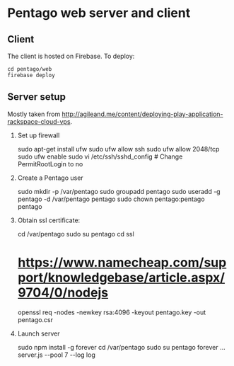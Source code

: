 Pentago web server and client
=============================

## Client

The client is hosted on Firebase.  To deploy:

    cd pentago/web
    firebase deploy

## Server setup

Mostly taken from http://agileand.me/content/deploying-play-application-rackspace-cloud-vps.

1. Set up firewall

    sudo apt-get install ufw
    sudo ufw allow ssh
    sudo ufw allow 2048/tcp
    sudo ufw enable
    sudo vi /etc/ssh/sshd_config # Change PermitRootLogin to no

2. Create a Pentago user

    sudo mkdir -p /var/pentago
    sudo groupadd pentago
    sudo useradd -g pentago -d /var/pentago pentago
    sudo chown pentago:pentago pentago 

3. Obtain ssl certificate:

    cd /var/pentago
    sudo su pentago
    cd ssl
    # https://www.namecheap.com/support/knowledgebase/article.aspx/9704/0/nodejs
    openssl req -nodes -newkey rsa:4096 -keyout pentago.key -out pentago.csr

4. Launch server

    sudo npm install -g forever 
    cd /var/pentago
    sudo su pentago
    forever ... server.js --pool 7 --log log
